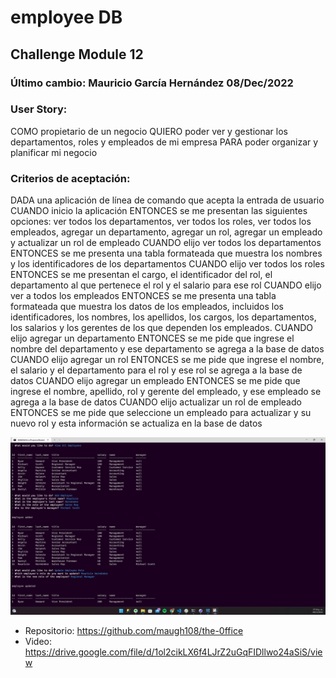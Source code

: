 # employee DB
## Challenge Module 12
### Último cambio: Mauricio García Hernández 08/Dec/2022

### User Story:
COMO propietario de un negocio
QUIERO poder ver y gestionar los departamentos, roles y empleados de mi empresa
PARA poder organizar y planificar mi negocio


### Criterios de aceptación:
DADA una aplicación de línea de comando que acepta la entrada de usuario
CUANDO inicio la aplicación
ENTONCES se me presentan las siguientes opciones: ver todos los departamentos, ver todos los roles, ver todos los empleados, agregar un departamento, agregar un rol, agregar un empleado y actualizar un rol de empleado
CUANDO elijo ver todos los departamentos
ENTONCES se me presenta una tabla formateada que muestra los nombres y los identificadores de los departamentos
CUANDO elijo ver todos los roles
ENTONCES se me presentan el cargo, el identificador del rol, el departamento al que pertenece el rol y el salario para ese rol
CUANDO elijo ver a todos los empleados
ENTONCES se me presenta una tabla formateada que muestra los datos de los empleados, incluidos los identificadores, los nombres, los apellidos, los cargos, los departamentos, los salarios y los gerentes de los que dependen los empleados.
CUANDO elijo agregar un departamento
ENTONCES se me pide que ingrese el nombre del departamento y ese departamento se agrega a la base de datos
CUANDO elijo agregar un rol
ENTONCES se me pide que ingrese el nombre, el salario y el departamento para el rol y ese rol se agrega a la base de datos
CUANDO elijo agregar un empleado
ENTONCES se me pide que ingrese el nombre, apellido, rol y gerente del empleado, y ese empleado se agrega a la base de datos
CUANDO elijo actualizar un rol de empleado
ENTONCES se me pide que seleccione un empleado para actualizar y su nuevo rol y esta información se actualiza en la base de datos


![Preview](./img/preview.jpg)

* Repositorio: https://github.com/maugh108/the-0ffice
* Video: https://drive.google.com/file/d/1ol2cikLX6f4LJrZ2uGqFIDllwo24aSiS/view